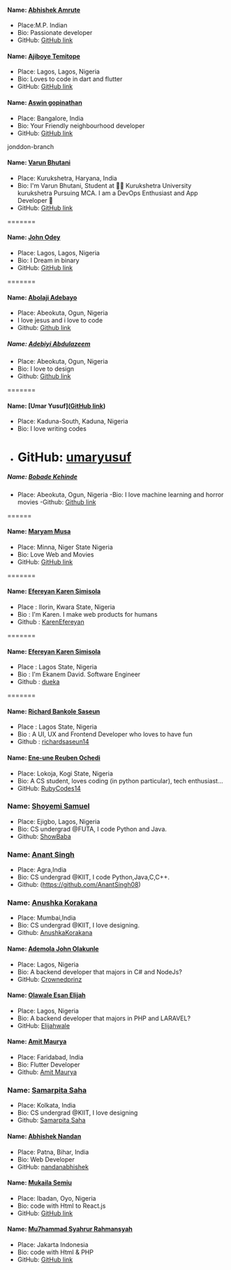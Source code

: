 #### Name: [Abhishek Amrute](https://github.com/ABHISHEK-AMRUTE)

- Place:M.P. Indian
- Bio: Passionate developer
- GitHub: [GitHub link](https://github.com/ABHISHEK-AMRUTE)


#### Name: [Ajiboye Temitope](https://github.com/tayormi)

- Place: Lagos, Lagos, Nigeria
- Bio: Loves to code in dart and flutter
- GitHub: [GitHub link](https://github.com/tayormi)

#### Name: [Aswin gopinathan](https://github.com/infiniteoverflow)

- Place: Bangalore, India
- Bio: Your Friendly neighbourhood developer
- GitHub: [GitHub link](https://github.com/infiniteoverflow)

jonddon-branch

#### Name: [Varun Bhutani](https://github.com/jonddon)

- Place: Kurukshetra, Haryana, India
- Bio: I'm Varun Bhutani, Student at 👨‍💻 Kurukshetra University kurukshetra Pursuing MCA. I am a DevOps Enthusiast and App Developer 🙏
- GitHub: [GitHub link](https://github.com/varunbhutani98)

=======

#### Name: [John Odey](https://github.com/jonddon)

- Place: Lagos, Lagos, Nigeria
- Bio: I Dream in binary
- GitHub: [GitHub link](https://github.com/jonddon)

=======

#### Name: [Abolaji Adebayo](https://seunbayo.github.io)

- Place: Abeokuta, Ogun, Nigeria
- I love jesus and i love to code
- Github: [Github link](https://github.com/seunbayo)

##### Name: [Adebiyi Abdulazeem](https://abdulazeemEMNT.github.com)

- Place: Abeokuta, Ogun, Nigeria
- Bio: I love to design
- Github: [Github link](https://github.com/abdulazeemEMNT)

=======

#### Name: [Umar Yusuf]([GitHub link](https://github.com/umaryusuf))

- Place: Kaduna-South, Kaduna, Nigeria
- Bio: I love writing codes
- # GitHub: [umaryusuf](<[https://github.com/umaryusuf](https://github.com/umaryusuf)>)

##### Name: [Bobade Kehinde](https://github.com/BobadeKenny)

- Place: Abeokuta, Ogun, Nigeria
  -Bio: I love machine learning and horror movies
  -Github: [Github link](https://github.com/BobadeKenny)

======

#### Name: [Maryam Musa](https://github.com/mhariham)

- Place: Minna, Niger State Nigeria
- Bio: Love Web and Movies
- GitHub: [GitHub link](https://github.com/mhahriham)

=======

#### Name: [Efereyan Karen Simisola](https://github.com/karenEfereyan)

- Place : Ilorin, Kwara State, Nigeria
- Bio : I'm Karen. I make web products for humans
- Github : [KarenEfereyan](https://github.com/karenEfereyan)

=======

#### Name: [Efereyan Karen Simisola](https://github.com/karenEfereyan)

- Place : Lagos State, Nigeria
- Bio : I'm Ekanem David. Software Engineer
- Github : [dueka](https://github.com/dueka)

=======

#### Name: [Richard Bankole Saseun](https://github.com/richardsaseun14)

- Place : Lagos State, Nigeria
- Bio : A UI, UX and Frontend Developer who loves to have fun
- Github : [richardsaseun14](https://github.com/richardsaseun14)

#### Name: [Ene-une Reuben Ochedi](https://github.com/RubyCodes14)

- Place: Lokoja, Kogi State, Nigeria
- Bio: A CS student, loves coding (in python particular), tech enthusiast...
- GitHub: [RubyCodes14](https://github.com/RubyCodes14)

### Name: [Shoyemi Samuel](https://github.com/ShowBaba)

- Place: Ejigbo, Lagos, Nigeria
- Bio: CS undergrad @FUTA, I code Python and Java.
- Github: [ShowBaba](https://github.com/ShowBaba)
### Name: [Anant Singh](https://github.com/AnantSingh08)

- Place: Agra,India
- Bio: CS undergrad @KIIT, I code Python,Java,C,C++.
- Github: (https://github.com/AnantSingh08)


### Name: [Anushka Korakana](https://github.com/Anushkakorakana)

- Place: Mumbai,India
- Bio: CS undergrad @KIIT, I love designing.
- Github: [AnushkaKorakana](https://github.com/Anushkakorakana)


#### Name: [Ademola John Olakunle](https://github.com/Crownedprinz)
- Place: Lagos, Nigeria
- Bio:  A backend developer that majors in C# and NodeJs?
- GitHub: [Crownedprinz](https://github.com/Crownedprinz)

#### Name: [Olawale Esan Elijah](https://github.com/elijahwale)
- Place: Lagos, Nigeria
- Bio:  A backend developer that majors in PHP and LARAVEL?
- GitHub: [Elijahwale](https://github.com/elijahwale)


#### Name: [Amit Maurya](https://github.com/amitmaurya7374)
- Place: Faridabad, India
- Bio: Flutter Developer
- Github: [Amit Maurya](https://github.com/amitmaurya7374)

### Name: [Samarpita Saha](github.com/samarpitasaha)

- Place: Kolkata, India
- Bio: CS undergrad @KIIT, I love designing
- Github: [Samarpita Saha](github.com/samarpitasaha)

#### Name: [Abhishek Nandan](https://github.com/nandanabhishek)
- Place: Patna, Bihar, India
- Bio: Web Developer
- GitHub: [nandanabhishek](https://github.com/nandanabhishek)


#### Name: [Mukaila Semiu](https://github.com/Semiteagain)

- Place: Ibadan, Oyo, Nigeria
- Bio: code with Html to React.js
- GitHub: [GitHub link](https://github.com/Semiteagain)

#### Name: [Mu7hammad Syahrur Rahmansyah](https://github.com/juniorxoder)

- Place: Jakarta Indonesia
- Bio: code with Html & PHP
- GitHub: [GitHub link](https://github.com/juniorxocder)
